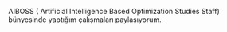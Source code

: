 AIBOSS ( Artificial Intelligence Based Optimization Studies Staff) bünyesinde yaptığım çalışmaları paylaşıyorum.
